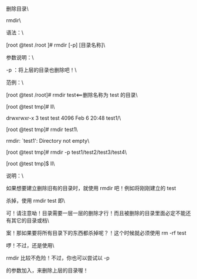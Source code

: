 删除目录\
rmdir\
语法：\
\[root \@test /root \]# rmdir \[-p\] \[目录名称\]\
参数说明：\
-p ：将上层的目录也删除吧！\
范例：\
\[root \@test /root\]# rmdir test\<==删除名称为 test 的目录\
\[root \@test tmp\]# ll\
drwxrwxr-x 3 test test 4096 Feb 6 20:48 test1/\
\[root \@test tmp\]# rmdir test1\
rmdir: \`test1\': Directory not empty\
\[root \@test tmp\]# rmdir -p test1/test2/test3/test4\
\[root \@test tmp\]\$ ll\
说明：\
如果想要建立删除旧有的目录时，就使用 rmdir 吧！例如将刚刚建立的 test
杀掉，使用 rmdir test 即\
可！请注意呦！目录需要一层一层的删除才行！而且被删除的目录里面必定不能还有其它的目录或档\
案！那如果要将所有目录下的东西都杀掉呢？！这个时候就必须使用 rm -rf test
啰！不过，还是使用\
rmdir 比较不危险！不过，你也可以尝试以 -p
的参数加入，来删除上层的目录喔！
